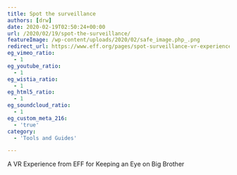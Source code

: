 ```yaml
---
title: Spot the surveillance
authors: [drw]
date: 2020-02-19T02:50:24+00:00
url: /2020/02/19/spot-the-surveillance/
featureImage: /wp-content/uploads/2020/02/safe_image.php_.png
redirect_url: https://www.eff.org/pages/spot-surveillance-vr-experience-keeping-eye-big-brother
eg_vimeo_ratio:
  - 1
eg_youtube_ratio:
  - 1
eg_wistia_ratio:
  - 1
eg_html5_ratio:
  - 1
eg_soundcloud_ratio:
  - 1
eg_custom_meta_216:
  - 'true'
category:
  - 'Tools and Guides'

---
```

A VR Experience from EFF for Keeping an Eye on Big Brother
